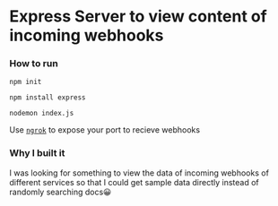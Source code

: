 # Express Server to view content of incoming webhooks


### How to run
```
npm init

npm install express

nodemon index.js
```
Use [`ngrok`](https://ngrok.com/) to expose your port to recieve webhooks

### Why I built it
I was looking for something to view the data of incoming webhooks of different services so that I could get sample data directly instead of randomly searching docs😀
